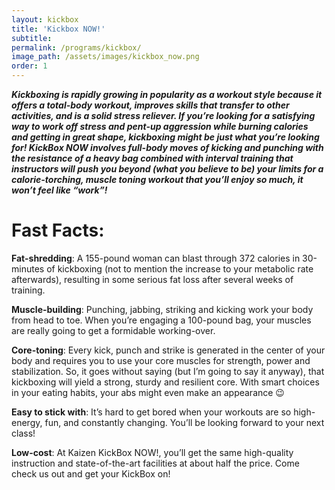 ```yaml
---
layout: kickbox
title: 'Kickbox NOW!'
subtitle:
permalink: /programs/kickbox/
image_path: /assets/images/kickbox_now.png
order: 1
---
```



***Kickboxing is rapidly growing in popularity as a workout style because it offers a total-body workout, improves skills that transfer to other activities, and is a solid stress reliever. If you’re looking for a satisfying way to work off stress and pent-up aggression while burning calories and getting in great shape, kickboxing might be just what you’re looking for! KickBox NOW involves full-body moves of kicking and punching with the resistance of a heavy bag combined with interval training that instructors will push you beyond (what you believe to be) your limits for a calorie-torching, muscle toning workout that you’ll enjoy so much, it won’t feel like “work”!***

# Fast Facts:

**Fat-shredding**: A 155-pound woman can blast through 372 calories in 30-minutes of kickboxing (not to mention the increase to your metabolic rate afterwards), resulting in some serious fat loss after several weeks of training.

**Muscle-building**: Punching, jabbing, striking and kicking work your body from head to toe. When you’re engaging a 100-pound bag, your muscles are really going to get a formidable working-over.

**Core-toning**: Every kick, punch and strike is generated in the center of your body and requires you to use your core muscles for strength, power and stabilization. So, it goes without saying (but I’m going to say it anyway), that kickboxing will yield a strong, sturdy and resilient core. With smart choices in your eating habits, your abs might even make an appearance 😉

**Easy to stick with**: It’s hard to get bored when your workouts are so high-energy, fun, and constantly changing. You’ll be looking forward to your next class!

**Low-cost**: At Kaizen KickBox NOW!, you’ll get the same high-quality instruction and state-of-the-art facilities at about half the price. Come check us out and get your KickBox on!